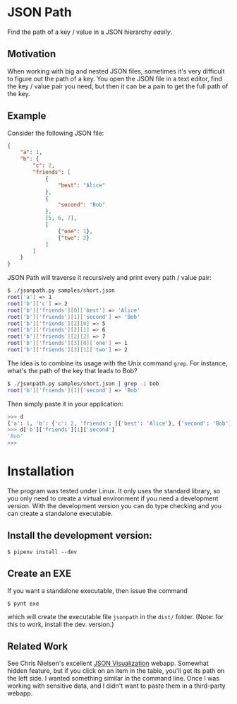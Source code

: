 JSON Path
=========

Find the path of a key / value in a JSON hierarchy *easily*.

Motivation
----------

When working with big and nested JSON files, sometimes
it's very difficult to figure out the path of a key. You
open the JSON file in a text editor, find the key / value
pair you need, but then it can be a pain to get the full path of the key.

Example
-------

Consider the following JSON file:

```json
{
    "a": 1,
    "b": {
        "c": 2,
        "friends": [
            {
                "best": "Alice"
            },
            {
                "second": "Bob"
            },
            [5, 6, 7],
            [
                {"one": 1},
                {"two": 2}
            ]
        ]
    }
}
```

JSON Path will traverse it recursively and print every
path / value pair:

```bash
$ ./jsonpath.py samples/short.json
root['a'] => 1
root['b']['c'] => 2
root['b']['friends'][0]['best'] => 'Alice'
root['b']['friends'][1]['second'] => 'Bob'
root['b']['friends'][2][0] => 5
root['b']['friends'][2][1] => 6
root['b']['friends'][2][2] => 7
root['b']['friends'][3][0]['one'] => 1
root['b']['friends'][3][1]['two'] => 2
```

The idea is to combine its usage with the Unix command
`grep`. For instance, what's the path of the key that
leads to Bob?

```bash
$ ./jsonpath.py samples/short.json | grep -i bob
root['b']['friends'][1]['second'] => 'Bob'
```

Then simply paste it in your application:

```python
>>> d
{'a': 1, 'b': {'c': 2, 'friends': [{'best': 'Alice'}, {'second': 'Bob'}, [5, 6, 7], [{'one': 1}, {'two': 2}]]}}
>>> d['b']['friends'][1]['second']
'Bob'
>>>
```

Installation
============

The program was tested under Linux. It only uses the standard
library, so you only need to create a virtual environment
if you need a development version. With the development version
you can do type checking and you can create a standalone executable.

Install the development version:
--------------------------------

```
$ pipenv install --dev
```

Create an EXE
-------------

If you want a standalone executable, then issue the command

    $ pynt exe

which will create the executable file `jsonpath` in the
`dist/` folder. (Note: for this to work, install the dev. version.)

Related Work
------------

See Chris Nielsen's excellent [JSON Visualization](http://chris.photobooks.com/json/default.htm)
webapp. Somewhat hidden feature, but if you click on an item in the table,
you'll get its path on the left side. I wanted something similar in the command line. Once I
was working with sensitive data, and I didn't want to paste them in a third-party webapp.
